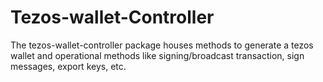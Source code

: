 # Tezos-wallet-Controller

The tezos-wallet-controller package houses methods to generate a tezos wallet and operational methods like signing/broadcast transaction, sign messages, export keys, etc.
